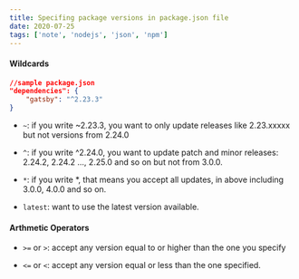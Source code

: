 ```yaml
---
title: Specifing package versions in package.json file
date: 2020-07-25
tags: ['note', 'nodejs', 'json', 'npm']
---
```


#### Wildcards

```JSON
//sample package.json
"dependencies": {
    "gatsby": "^2.23.3"
}
```

- `~`: if you write ~2.23.3, you want to only update releases like 2.23.xxxxx but not versions from 2.24.0

- `^`: if you write ^2.24.0, you want to update patch and minor releases: 2.24.2, 2.24.2 ..., 2.25.0 and so on but not from 3.0.0.

- `*`: if you write \*, that means you accept all updates, in above including 3.0.0, 4.0.0 and so on.

- `latest`: want to use the latest version available.

#### Arthmetic Operators

- `>=` or `>`: accept any version equal to or higher than the one you specify

- `<=` or `<`: accept any version equal or less than the one specified.
